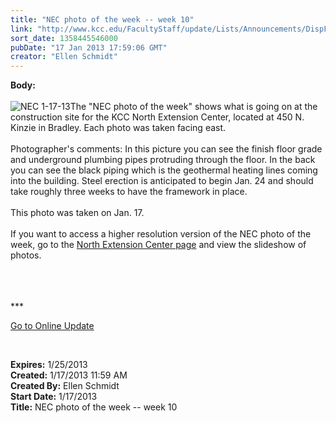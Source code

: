 ```yaml
---
title: "NEC photo of the week -- week 10"
link: "http://www.kcc.edu/FacultyStaff/update/Lists/Announcements/DispForm.aspx?ID=963"
sort_date: 1358445546000
pubDate: "17 Jan 2013 17:59:06 GMT"
creator: "Ellen Schmidt"
---
```


<div><b>Body:</b> <div class="ExternalClass749C6C3DFB884E45BAB3772C8DB3752E">
<div><br /><img alt="NEC 1-17-13" src="/SiteCollectionImages/NEC-1-17-13.jpg" />The &quot;NEC photo of the week&quot; shows what is going on at the construction site for the KCC North Extension Center, located at 450 N. Kinzie in Bradley. Each photo was taken facing east.<br /> <br />Photographer's comments: In this picture you can see the finish floor grade and underground plumbing pipes protruding through the floor. In the back you can see the black piping which is the geothermal heating lines coming into the building. Steel erection is anticipated to begin Jan. 24 and should take roughly three weeks to have the framework in place.</div>
<div> </div>
<div>This photo was taken on Jan. 17.</div>
<div> </div>
<div>If you want to access a higher resolution version of the NEC photo of the week, go to the <a href="/Community/Collegeinfo/collegelocations/Pages/nec.aspx">North Extension Center page</a> and view the slideshow of photos.  </div>
<div> </div>
<div> </div>
<div>
<div>
<div>
<div>
<div> </div>
<div>
<p>***</p>
<p><a href="/FacultyStaff/update/Pages/dailyupdate.aspx">Go to Online Update</a></p>
<p> </p></div></div></div></div></div></div></div>
<div><b>Expires:</b> 1/25/2013</div>
<div><b>Created:</b> 1/17/2013 11:59 AM</div>
<div><b>Created By:</b> Ellen Schmidt</div>
<div><b>Start Date:</b> 1/17/2013</div>
<div><b>Title:</b> NEC photo of the week -- week 10</div>

